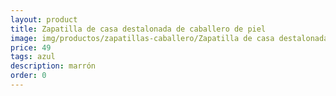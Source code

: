 ```yaml
---
layout: product
title: Zapatilla de casa destalonada de caballero de piel 
image: img/productos/zapatillas-caballero/Zapatilla de casa destalonada de caballero de piel =49 =azul =marrón.webp
price: 49 
tags: azul 
description: marrón
order: 0
---
```

